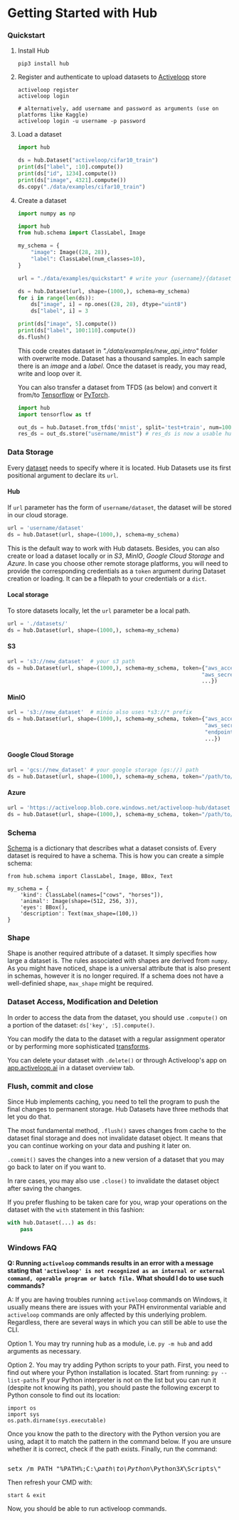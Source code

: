 # Getting Started with Hub

### Quickstart

1. Install Hub
    ```
    pip3 install hub
    ```

2. Register and authenticate to upload datasets to [Activeloop](https://app.activeloop.ai/) store
    ```
    activeloop register
    activeloop login
    
    # alternatively, add username and password as arguments (use on platforms like Kaggle)
    activeloop login -u username -p password
    ```
3. Load a dataset

    ```python
    import hub

    ds = hub.Dataset("activeloop/cifar10_train")
    print(ds["label", :10].compute())
    print(ds["id", 1234].compute())
    print(ds["image", 4321].compute())
    ds.copy("./data/examples/cifar10_train")
    ```

4. Create a dataset
    ```python
    import numpy as np

    import hub
    from hub.schema import ClassLabel, Image

    my_schema = {
        "image": Image((28, 28)),
        "label": ClassLabel(num_classes=10),
    }

    url = "./data/examples/quickstart" # write your {username}/{dataset_name} to make it remotely accessible

    ds = hub.Dataset(url, shape=(1000,), schema=my_schema)
    for i in range(len(ds)):
        ds["image", i] = np.ones((28, 28), dtype="uint8")
        ds["label", i] = 3

    print(ds["image", 5].compute())
    print(ds["label", 100:110].compute())
    ds.flush()
    ```
    This code creates dataset in *"./data/examples/new_api_intro"* folder with overwrite mode. Dataset has a thousand samples. In each sample there is an *image* and a *label*. Once the dataset is ready, you may read, write and loop over it.


    You can also transfer a dataset from TFDS (as below) and convert it from/to [Tensorflow](./integrations/tensorflow.md) or [PyTorch](./integrations/pytorch.md).
    ```python
    import hub
    import tensorflow as tf

    out_ds = hub.Dataset.from_tfds('mnist', split='test+train', num=1000)
    res_ds = out_ds.store("username/mnist") # res_ds is now a usable hub dataset
    ```

### Data Storage

Every [dataset](./concepts/dataset.md) needs to specify where it is located. Hub Datasets use its first positional argument to declare its `url`.

#### Hub

If `url` parameter has the form of `username/dataset`, the dataset will be stored in our cloud storage.

```python
url = 'username/dataset'
ds = hub.Dataset(url, shape=(1000,), schema=my_schema)
```

This is the default way to work with Hub datasets. Besides, you can also create or load a dataset locally or in *S3*, *MinIO*, *Google Cloud Storage* and *Azure*.
In case you choose other remote storage platforms, you will need to provide the corresponding credentials as a `token` argument during Dataset creation or loading. It can be a filepath to your credentials or a `dict`.

#### Local storage

To store datasets locally, let the `url` parameter be a local path.
```python
url = './datasets/'
ds = hub.Dataset(url, shape=(1000,), schema=my_schema)
```
#### S3
 ```python
url = 's3://new_dataset'  # your s3 path
ds = hub.Dataset(url, shape=(1000,), schema=my_schema, token={"aws_access_key_id": "...",
                                                              "aws_secret_access_key": "...",
                                                              ...})
```

#### MinIO
```python
url = 's3://new_dataset'  # minio also uses *s3://* prefix
ds = hub.Dataset(url, shape=(1000,), schema=my_schema, token={"aws_access_key_id": "your_minio_access_key",
                                                              "aws_secret_access_key": "your_minio_secret_key",
                                                              "endpoint_url": "your_minio_url:port",
                                                              ...})
```

#### Google Cloud Storage
```python
url = 'gcs://new_dataset' # your google storage (gs://) path
ds = hub.Dataset(url, shape=(1000,), schema=my_schema, token="/path/to/credentials")
```

#### Azure
```python
url = 'https://activeloop.blob.core.windows.net/activeloop-hub/dataset' # Azure link
ds = hub.Dataset(url, shape=(1000,), schema=my_schema, token="/path/to/credentials")
```


### Schema

[Schema](./concepts/features.md) is a dictionary that describes what a dataset consists of. Every dataset is required to have a schema. This is how you can create a simple schema:

```
from hub.schema import ClassLabel, Image, BBox, Text

my_schema = {
    'kind': ClassLabel(names=["cows", "horses"]),
    'animal': Image(shape=(512, 256, 3)),
    'eyes': BBox(),
    'description': Text(max_shape=(100,))
}
```

### Shape

Shape is another required attribute of a dataset. It simply specifies how large a dataset is. The rules associated with shapes are derived from `numpy`. As you might have noticed, shape is a universal attribute that is also present in schemas, however it is no longer required. If a schema does not have a well-definied shape, `max_shape` might be required.

### Dataset Access, Modification and Deletion

In order to access the data from the dataset, you should use `.compute()` on a portion of the dataset: `ds['key', :5].compute()`.

You can modify the data to the dataset with a regular assignment operator or by performing more sophisticated [transforms](./concepts/transform.md).

You can delete your dataset with `.delete()` or through Activeloop's app on [app.activeloop.ai](https://app.activeloop.ai/) in a dataset overview tab.


### Flush, commit and close

Since Hub implements caching, you need to tell the program to push the final changes to permanent storage. Hub Datasets have three methods that let you do that.

The most fundamental method, `.flush()` saves changes from cache to the dataset final storage and does not invalidate dataset object. It means that you can continue working on your data and pushing it later on.

`.commit()` saves the changes into a new version of a dataset that you may go back to later on if you want to.

In rare cases, you may also use `.close()` to invalidate the dataset object after saving the changes.

If you prefer flushing to be taken care for you, wrap your operations on the dataset with the `with` statement in this fashion:
```python
with hub.Dataset(...) as ds:
    pass
```

### Windows FAQ

**Q: Running `activeloop` commands results in an error with a message stating that `'activeloop' is not recognized as an internal or external command, operable program or batch file.` What should I do to use such commands?**

A: If you are having troubles running `activeloop` commands on Windows, it usually means there are issues with your PATH environmental variable and `activeloop` commands are only affected by this underlying problem. Regardless, there are several ways in which you can still be able to use the CLI.

Option 1. You may try running hub as a module, i.e. `py -m hub` and add arguments as necessary.

Option 2. You may try adding Python scripts to your path. First, you need to find out where your Python installation is located. Start from running:
```py --list-paths```
If your Python interpreter is not on the list but you can run it (despite not knowing its path), you should paste the following excerpt to Python console to find out its location:
```
import os
import sys
os.path.dirname(sys.executable)
```

Once you know the path to the directory with the Python version you are using, adapt it to match the pattern in the command below. If you are unsure whether it is correct, check if the path exists. Finally, run the command:
```

```
<pre>
setx /m PATH "%PATH%;C:\<i>path\to\Python</i>\Python3<i>X</i>\Scripts\"
</pre>

Then refresh your CMD with:
```
start & exit
```

Now, you should be able to run activeloop commands.
